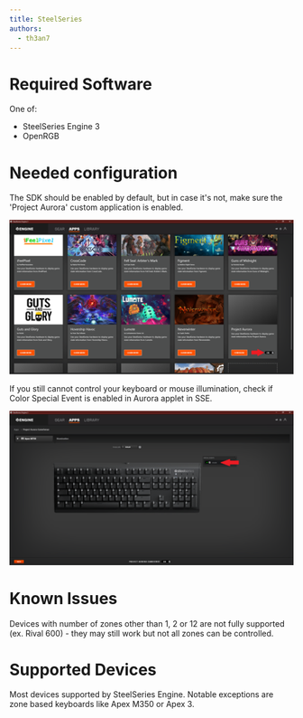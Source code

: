 ```yaml
---
title: SteelSeries
authors:
  - th3an7
---
```


# Required Software

One of:
* SteelSeries Engine 3
* OpenRGB

# Needed configuration

The SDK should be enabled by default, but in case it's not, make sure the 'Project Aurora' custom application is enabled.

![Enabling custom app in SSE3](/img/docs/enable-sse-app.png)

If you still cannot control your keyboard or mouse illumination, check if Color Special Event is enabled in Aurora applet in SSE.

![Color Special Event in Aurora applet](/img/docs/sse-special-event.png)

# Known Issues

Devices with number of zones other than 1, 2 or 12 are not fully supported (ex. Rival 600) - they may still work but not all zones can be controlled.

# Supported Devices

Most devices supported by SteelSeries Engine. Notable exceptions are zone based keyboards like Apex M350 or Apex 3.

